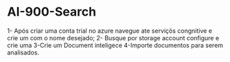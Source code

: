 # AI-900-Search

1- Após criar uma conta trial no azure navegue ate serviçõs congnitive e crie um com o nome desejado;
2- Busque por storage account configure e crie uma 
3-Crie um Document inteligece 
4-Importe documentos para serem analisados.
